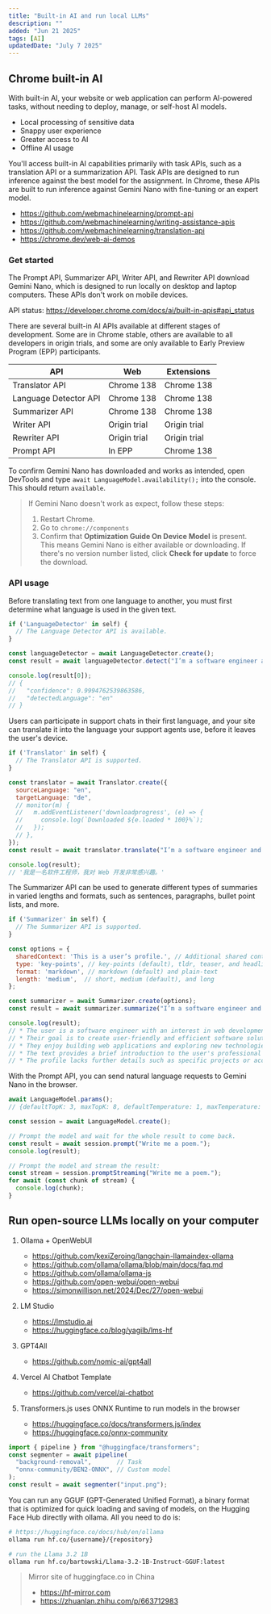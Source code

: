 ```yaml
---
title: "Built-in AI and run local LLMs"
description: ""
added: "Jun 21 2025"
tags: [AI]
updatedDate: "July 7 2025"
---
```


## Chrome built-in AI
With built-in AI, your website or web application can perform AI-powered tasks, without needing to deploy, manage, or self-host AI models.
- Local processing of sensitive data
- Snappy user experience
- Greater access to AI
- Offline AI usage

You'll access built-in AI capabilities primarily with task APIs, such as a translation API or a summarization API. Task APIs are designed to run inference against the best model for the assignment. In Chrome, these APIs are built to run inference against Gemini Nano with fine-tuning or an expert model.

- https://github.com/webmachinelearning/prompt-api
- https://github.com/webmachinelearning/writing-assistance-apis
- https://github.com/webmachinelearning/translation-api
- https://chrome.dev/web-ai-demos

### Get started
The Prompt API, Summarizer API, Writer API, and Rewriter API download Gemini Nano, which is designed to run locally on desktop and laptop computers. These APIs don't work on mobile devices.

API status:
https://developer.chrome.com/docs/ai/built-in-apis#api_status

There are several built-in AI APIs available at different stages of development. Some are in Chrome stable, others are available to all developers in origin trials, and some are only available to Early Preview Program (EPP) participants.

| API |  Web | Extensions |
| --- | --- | --- |
| Translator API | Chrome 138 | Chrome 138 |
| Language Detector API | Chrome 138 | Chrome 138 |
| Summarizer API | Chrome 138 | Chrome 138 |
| Writer API |  Origin trial |  Origin trial |
| Rewriter API |  Origin trial |  Origin trial |
| Prompt API | In EPP | Chrome 138 |

To confirm Gemini Nano has downloaded and works as intended, open DevTools and type `await LanguageModel.availability();` into the console. This should return `available`.

> If Gemini Nano doesn't work as expect, follow these steps:
> 1. Restart Chrome.
> 2. Go to `chrome://components`
> 3. Confirm that **Optimization Guide On Device Model** is present. This means Gemini Nano is either available or downloading. If there's no version number listed, click **Check for update** to force the download.

### API usage
Before translating text from one language to another, you must first determine what language is used in the given text.

```js
if ('LanguageDetector' in self) {
  // The Language Detector API is available.
}

const languageDetector = await LanguageDetector.create();
const result = await languageDetector.detect("I’m a software engineer and I have a great interest in web development.");

console.log(result[0]);
// {
//   "confidence": 0.9994762539863586,
//   "detectedLanguage": "en"
// }
```

Users can participate in support chats in their first language, and your site can translate it into the language your support agents use, before it leaves the user's device.

```js
if ('Translator' in self) {
  // The Translator API is supported.
}

const translator = await Translator.create({
  sourceLanguage: "en",
  targetLanguage: "de",
  // monitor(m) {
  //   m.addEventListener('downloadprogress', (e) => {
  //     console.log(`Downloaded ${e.loaded * 100}%`);
  //   });
  // },
});
const result = await translator.translate("I’m a software engineer and I have a great interest in web development.");

console.log(result);
// '我是一名软件工程师，我对 Web 开发非常感兴趣。'
```

The Summarizer API can be used to generate different types of summaries in varied lengths and formats, such as sentences, paragraphs, bullet point lists, and more.

```js
if ('Summarizer' in self) {
  // The Summarizer API is supported.
}

const options = {
  sharedContext: 'This is a user’s profile.', // Additional shared context that can help the summarizer.
  type: 'key-points', // key-points (default), tldr, teaser, and headline
  format: 'markdown', // markdown (default) and plain-text
  length: 'medium',  // short, medium (default), and long
};

const summarizer = await Summarizer.create(options);
const result = await summarizer.summarize("I’m a software engineer and I have a great interest in web development. I love building web applications and exploring new technologies. My goal is to create user-friendly and efficient software solutions.");

console.log(result);
// * The user is a software engineer with an interest in web development. 
// * Their goal is to create user-friendly and efficient software solutions. 
// * They enjoy building web applications and exploring new technologies.
// * The text provides a brief introduction to the user's professional background and interests. 
// * The profile lacks further details such as specific projects or accomplishments.
```

With the Prompt API, you can send natural language requests to Gemini Nano in the browser.

```js
await LanguageModel.params();
// {defaultTopK: 3, maxTopK: 8, defaultTemperature: 1, maxTemperature: 2}

const session = await LanguageModel.create();

// Prompt the model and wait for the whole result to come back.
const result = await session.prompt("Write me a poem.");
console.log(result);

// Prompt the model and stream the result:
const stream = session.promptStreaming("Write me a poem.");
for await (const chunk of stream) {
  console.log(chunk);
}
```

## Run open-source LLMs locally on your computer 
1. Ollama + OpenWebUI
   - https://github.com/kexiZeroing/langchain-llamaindex-ollama
   - https://github.com/ollama/ollama/blob/main/docs/faq.md
   - https://github.com/ollama/ollama-js
   - https://github.com/open-webui/open-webui
   - https://simonwillison.net/2024/Dec/27/open-webui

2. LM Studio
   - https://lmstudio.ai
   - https://huggingface.co/blog/yagilb/lms-hf

3. GPT4All
   - https://github.com/nomic-ai/gpt4all

4. Vercel AI Chatbot Template
   - https://github.com/vercel/ai-chatbot

5. Transformers.js uses ONNX Runtime to run models in the browser
   - https://huggingface.co/docs/transformers.js/index
   - https://huggingface.co/onnx-community


```js
import { pipeline } from "@huggingface/transformers";
const segmenter = await pipeline(
  "background-removal",       // Task
  "onnx-community/BEN2-ONNX", // Custom model
);
const result = await segmenter("input.png");
```

You can run any GGUF (GPT-Generated Unified Format), a binary format that is optimized for quick loading and saving of models, on the Hugging Face Hub directly with ollama. All you need to do is:

```sh
# https://huggingface.co/docs/hub/en/ollama
ollama run hf.co/{username}/{repository}

# run the Llama 3.2 1B
ollama run hf.co/bartowski/Llama-3.2-1B-Instruct-GGUF:latest
```

> Mirror site of huggingface.co in China
> - https://hf-mirror.com
> - https://zhuanlan.zhihu.com/p/663712983

